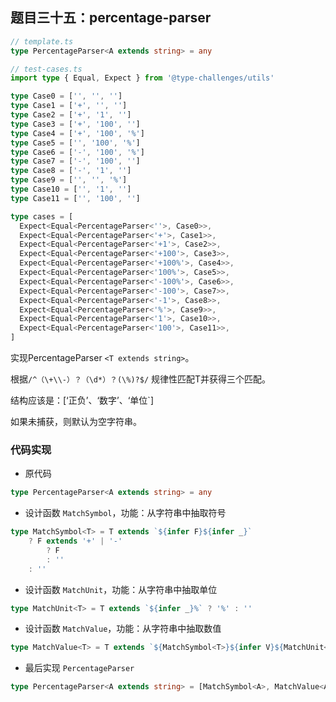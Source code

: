## 题目三十五：percentage-parser

```ts
// template.ts
type PercentageParser<A extends string> = any
```

```ts
// test-cases.ts
import type { Equal, Expect } from '@type-challenges/utils'

type Case0 = ['', '', '']
type Case1 = ['+', '', '']
type Case2 = ['+', '1', '']
type Case3 = ['+', '100', '']
type Case4 = ['+', '100', '%']
type Case5 = ['', '100', '%']
type Case6 = ['-', '100', '%']
type Case7 = ['-', '100', '']
type Case8 = ['-', '1', '']
type Case9 = ['', '', '%']
type Case10 = ['', '1', '']
type Case11 = ['', '100', '']

type cases = [
  Expect<Equal<PercentageParser<''>, Case0>>,
  Expect<Equal<PercentageParser<'+'>, Case1>>,
  Expect<Equal<PercentageParser<'+1'>, Case2>>,
  Expect<Equal<PercentageParser<'+100'>, Case3>>,
  Expect<Equal<PercentageParser<'+100%'>, Case4>>,
  Expect<Equal<PercentageParser<'100%'>, Case5>>,
  Expect<Equal<PercentageParser<'-100%'>, Case6>>,
  Expect<Equal<PercentageParser<'-100'>, Case7>>,
  Expect<Equal<PercentageParser<'-1'>, Case8>>,
  Expect<Equal<PercentageParser<'%'>, Case9>>,
  Expect<Equal<PercentageParser<'1'>, Case10>>,
  Expect<Equal<PercentageParser<'100'>, Case11>>,
]
```

实现PercentageParser `<T extends string>`。

根据`/^（\+\\-）？（\d*）？(\%)?$/` 规律性匹配T并获得三个匹配。

结构应该是：[‘正负’、‘数字’、‘单位`]

如果未捕获，则默认为空字符串。



### 代码实现

- 原代码

```ts
type PercentageParser<A extends string> = any
```

- 设计函数 `MatchSymbol`，功能：从字符串中抽取符号

```ts
type MatchSymbol<T> = T extends `${infer F}${infer _}`
	? F extends '+' | '-'
		? F
		: ''
	: ''
```

- 设计函数 `MatchUnit`，功能：从字符串中抽取单位

```ts
type MatchUnit<T> = T extends `${infer _}%` ? '%' : ''
```

- 设计函数 `MatchValue`，功能：从字符串中抽取数值

```ts
type MatchValue<T> = T extends `${MatchSymbol<T>}${infer V}${MatchUnit<T>}` ? V : ''
```

- 最后实现 `PercentageParser`

```ts
type PercentageParser<A extends string> = [MatchSymbol<A>, MatchValue<A>, MatchUnit<A>]
```

















